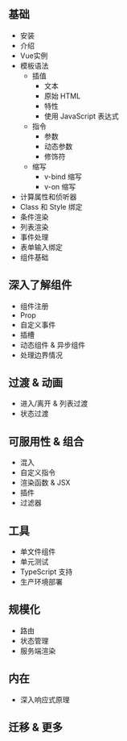 
## 基础

- 安装
- 介绍
- Vue实例
- 模板语法
  + 插值
    * 文本
    * 原始 HTML
    * 特性
    * 使用 JavaScript 表达式
  + 指令
    * 参数
    * 动态参数
    * 修饰符
  + 缩写
    * v-bind 缩写
    * v-on 缩写
- 计算属性和侦听器
- Class 和 Style 绑定
- 条件渲染
- 列表渲染
- 事件处理
- 表单输入绑定
- 组件基础


## 深入了解组件

- 组件注册
- Prop
- 自定义事件
- 插槽
- 动态组件 & 异步组件
- 处理边界情况


## 过渡 & 动画

- 进入/离开 & 列表过渡
- 状态过渡


## 可服用性 & 组合

- 混入
- 自定义指令
- 渲染函数 & JSX
- 插件
- 过滤器


## 工具

- 单文件组件
- 单元测试
- TypeScript 支持
- 生产环境部署


## 规模化

- 路由
- 状态管理
- 服务端渲染


## 内在

- 深入响应式原理


## 迁移 & 更多
